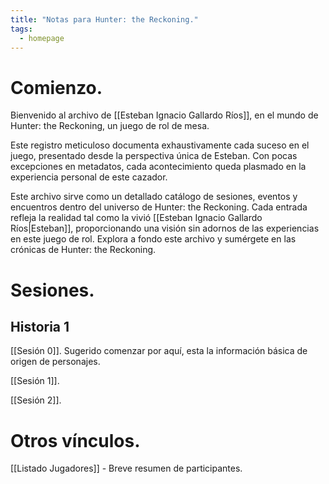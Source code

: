 ```yaml
---
title: "Notas para Hunter: the Reckoning."
tags:
  - homepage
---
```

# Comienzo.

Bienvenido al archivo de [[Esteban Ignacio Gallardo Ríos]], en el mundo de Hunter: the Reckoning, un juego de rol de mesa.

Este registro meticuloso documenta exhaustivamente cada suceso en el juego, presentado desde la perspectiva única de Esteban. Con pocas excepciones en metadatos, cada acontecimiento queda plasmado en la experiencia personal de este cazador.

Este archivo sirve como un detallado catálogo de sesiones, eventos y encuentros dentro del universo de Hunter: the Reckoning. Cada entrada refleja la realidad tal como la vivió [[Esteban Ignacio Gallardo Ríos|Esteban]], proporcionando una visión sin adornos de las experiencias en este juego de rol. Explora a fondo este archivo y sumérgete en las crónicas de Hunter: the Reckoning.
# Sesiones.

## Historia 1

[[Sesión 0]]. Sugerido comenzar por aquí, esta la información básica de origen de personajes.

[[Sesión 1]]. 

[[Sesión 2]].

# Otros vínculos.

[[Listado Jugadores]] - Breve resumen de participantes.